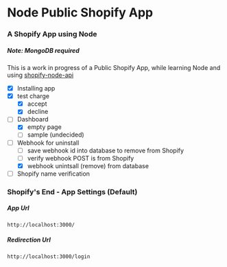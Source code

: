 # Node Public Shopify App

### A Shopify App using Node
##### Note: MongoDB required

This is a work in progress of a Public Shopify App,
while learning Node and using [shopify-node-api](https://www.npmjs.com/package/shopify-node-api)

- [x] Installing app
- [x] test charge
    - [x] accept
    - [x] decline
- [ ] Dashboard
    - [x] empty page
    - [ ] sample (undecided)
- [ ] Webhook for uninstall
    - [ ] save webhook id into database to remove from Shopify
    - [ ] verify webhook POST is from Shopify
    - [x] webhook unintsall (remove) from database
- [ ] Shopify name verification

### Shopify's End - App Settings (Default)

##### App Url
`http://localhost:3000/`

##### Redirection Url
`http://localhost:3000/login`